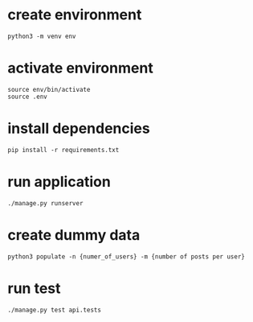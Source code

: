 # create environment

    python3 -m venv env
# activate environment
    source env/bin/activate
    source .env
# install dependencies
    pip install -r requirements.txt

# run application
    ./manage.py runserver

# create dummy data 

    python3 populate -n {numer_of_users} -m {number of posts per user}

# run test
    ./manage.py test api.tests

